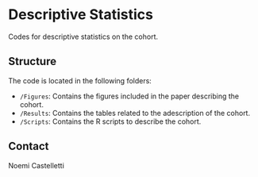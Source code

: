 # Descriptive Statistics

Codes for descriptive statistics on the cohort. 

## Structure

The code is located in the following folders:

* `/Figures`: Contains the figures included in the paper describing the cohort.
* `/Results`: Contains the tables related to the adescription of the cohort.
* `/Scripts`: Contains the R scripts to describe the cohort.

## Contact

Noemi Castelletti

